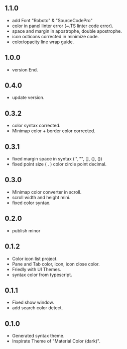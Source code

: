 ## 1.1.0
* add Font "Roboto" & "SourceCodePro"
* color in panel linter error (~.TS linter code error).
* space and margin in apostrophe, double apostrophe.
* icon octicons corrected in minimize code.
* color/opacity line wrap guide.

## 1.0.0
* version End.

## 0.4.0
* update version.

## 0.3.2
* color syntax corrected.
* Minimap color + border color corrected.

## 0.3.1
* fixed margin space in syntax ('', "", [], {}, ())
* fixed point size ( . ) color circle point decimal.

## 0.3.0
* Minimap color converter in scroll.
* scroll width and height mini.
* fixed color syntax.

## 0.2.0
* publish minor

## 0.1.2
* Color icon list project.
* Pane and Tab color, icon, icon close color.
* Friedly with UI Themes.
* syntax color from typescript.

## 0.1.1
* Fixed show window.
* add search color detect.

## 0.1.0
* Generated syntax theme.
* Inspirate Theme of "Material Color (dark)".
